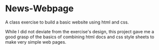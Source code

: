 # News-Webpage
A class exercise to build a basic website using html and css.

While I did not deviate from the exercise's design, this project gave me a good grasp of the basics of combining html docs and css style sheets to make very simple web pages.
